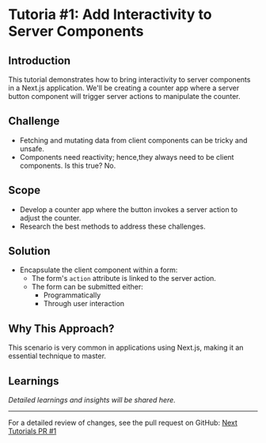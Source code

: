 # Tutoria #1: Add Interactivity to Server Components

## Introduction
This tutorial demonstrates how to bring interactivity to server components in a Next.js application. We'll be creating a counter app where a server button component will trigger server actions to manipulate the counter.

## Challenge

- Fetching and mutating data from client components can be tricky and unsafe.
- Components need reactivity; hence,they always need to be client components. Is this true? No.

## Scope
- Develop a counter app where the button invokes a server action to adjust the counter.
- Research the best methods to address these challenges.

## Solution
- Encapsulate the client component within a form:
  - The form's `action` attribute is linked to the server action.
  - The form can be submitted either:
    - Programmatically
    - Through user interaction

## Why This Approach?
This scenario is very common in applications using Next.js, making it an essential technique to master.

## Learnings
*Detailed learnings and insights will be shared here.*

---

For a detailed review of changes, see the pull request on GitHub: [Next Tutorials PR #1](https://github.com/amddevmh/next-tutorials/pull/1/files)

